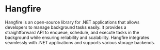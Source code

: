 # Hangfire
Hangfire is an open-source library for .NET applications that allows developers to manage background tasks easily. It provides a straightforward API to enqueue, schedule, and execute tasks in the background while ensuring reliability and scalability. Hangfire integrates seamlessly with .NET applications and supports various storage backends.
